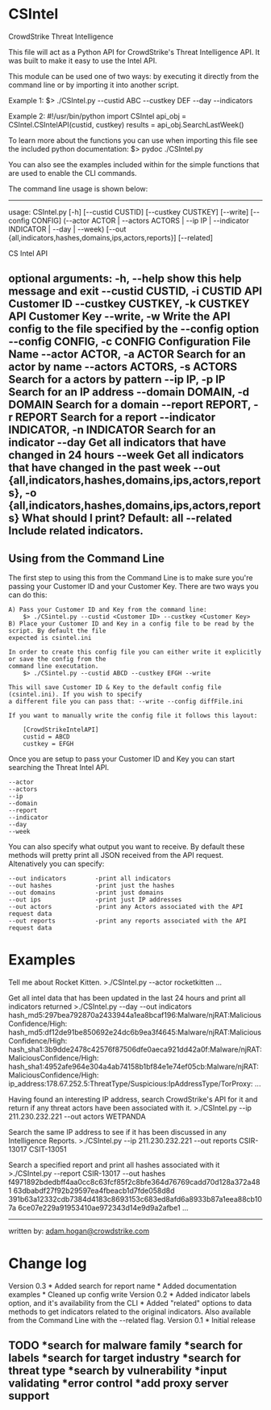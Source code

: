 # CSIntel
CrowdStrike Threat Intelligence 

This file will act as a Python API for CrowdStrike's Threat Intelligence API. It was built to make it
easy to use the Intel API. 

This module can be used one of two ways: by executing it directly from the command line or by importing 
it into another script. 

Example 1: 
    $> ./CSIntel.py --custid ABC --custkey DEF --day --indicators

Example 2:
    #!/usr/bin/python
    import CSIntel
    api_obj = CSIntel.CSIntelAPI(custid, custkey)
    results = api_obj.SearchLastWeek()

To learn more about the functions you can use when importing this file see the included python
documentation:
    $> pydoc ./CSIntel.py

You can also see the examples included within for the simple functions that are used to enable
the CLI commands.

The command line usage is shown below:

-------------------------------------------------------------------------------------------------------
usage: CSIntel.py [-h] [--custid CUSTID] [--custkey CUSTKEY] [--write]
                  [--config CONFIG]
                  (--actor ACTOR | --actors ACTORS | --ip IP | --indicator INDICATOR | --day | --week)
                  [--out {all,indicators,hashes,domains,ips,actors,reports}]
                  [--related]

CS Intel API

optional arguments:
  -h, --help            show this help message and exit
  --custid CUSTID, -i CUSTID
                        API Customer ID
  --custkey CUSTKEY, -k CUSTKEY
                        API Customer Key
  --write, -w           Write the API config to the file specified by the
                        --config option
  --config CONFIG, -c CONFIG
                        Configuration File Name
  --actor ACTOR, -a ACTOR
                        Search for an actor by name
  --actors ACTORS, -s ACTORS
                        Search for a actors by pattern
  --ip IP, -p IP        Search for an IP address
  --domain DOMAIN, -d DOMAIN
                        Search for a domain
  --report REPORT, -r REPORT
                        Search for a report
  --indicator INDICATOR, -n INDICATOR
                        Search for an indicator
  --day                 Get all indicators that have changed in 24 hours
  --week                Get all indicators that have changed in the past week
  --out {all,indicators,hashes,domains,ips,actors,reports}, -o {all,indicators,hashes,domains,ips,actors,reports}
                        What should I print? Default: all
  --related             Include related indicators.
-------------------------------------------------------------------------------------------------------

Using from the Command Line
-------

The first step to using this from the Command Line is to make sure you're passing your Customer ID
and your Customer Key. There are two ways you can do this:

    A) Pass your Customer ID and Key from the command line:
        $> ./CSintel.py --custid <Customer ID> --custkey <Customer Key>
    B) Place your Customer ID and Key in a config file to be read by the script. By default the file
    expected is csintel.ini

    In order to create this config file you can either write it explicitly or save the config from the
    command line executation. 
        $> ./CSintel.py --custid ABCD --custkey EFGH --write 

    This will save Customer ID & Key to the default config file (csintel.ini). If you wish to specify
    a different file you can pass that: --write --config diffFile.ini

    If you want to manually write the config file it follows this layout:

        [CrowdStrikeIntelAPI]
        custid = ABCD
        custkey = EFGH

Once you are setup to pass your Customer ID and Key you can start searching the Threat Intel API. 

    --actor
    --actors
    --ip
    --domain
    --report
    --indicator
    --day
    --week

You can also specify what output you want to receive. By default these methods will pretty print all
JSON received from the API request. Altenatively you can specify:

    --out indicators        -print all indicators
    --out hashes            -print just the hashes
    --out domains           -print just domains
    --out ips               -print just IP addresses
    --out actors            -print any Actors associated with the API request data
    --out reports           -print any reports associated with the API request data



Examples
==========

Tell me about Rocket Kitten.
    >./CSIntel.py --actor rocketkitten
    ...

Get all intel data that has been updated in the last 24 hours and print all indicators returned
    >./CSIntel.py --day --out indicators
    hash_md5:297bea792870a2433944a1ea8bcaf196:Malware/njRAT:MaliciousConfidence/High:
    hash_md5:df12de91be850692e24dc6b9ea3f4645:Malware/njRAT:MaliciousConfidence/High:
    hash_sha1:3b9dde2478c42576f87506dfe0aeca921dd42a0f:Malware/njRAT:MaliciousConfidence/High:
    hash_sha1:4952afe964e304a4ab74158b1bf84e1e74ef05cb:Malware/njRAT:MaliciousConfidence/High:
    ip_address:178.67.252.5:ThreatType/Suspicious:IpAddressType/TorProxy:
    ...

Having found an interesting IP address, search CrowdStrike's API for it and return if any threat
actors have been associated with it.
    >./CSIntel.py --ip 211.230.232.221 --out actors
    WETPANDA

Search the same IP address to see if it has been discussed in any Intelligence Reports.
    >./CSIntel.py --ip 211.230.232.221 --out reports
    CSIR-13017
    CSIT-13051

Search a specified report and print all hashes associated with it
    >./CSIntel.py  --report CSIR-13017 --out hashes
    f4971892bdedbff4aa0cc8c63fcf85f2c8bfe364d76769cadd70d128a372a481
    63dbabdf27f92b29597ea4fbeacb1d7fde058d8d
    391b63a12332cdb7384d4183c8693153c683ed8afd6a8933b87a1eea88cb107a
    6ce07e229a91953410ae972343d14e9d9a2afbe1
    ...



-------------------------------------------------------------------------------------------------------
written by: adam.hogan@crowdstrike.com

Change log
=========

Version 0.3
    * Added search for report name
    * Added documentation examples
    * Cleaned up config write
Version 0.2
    * Added indicator labels option, and it's availability from the CLI
    * Added "related" options to data methods to get indicators related to the original indicators.
      Also available from the Command Line with the --related flag.
Version 0.1
    * Initial release


TODO
    *search for malware family
    *search for labels
    *search for target industry
    *search for threat type
    *search by vulnerability
    *input validating
    *error control
    *add proxy server support
-------------------------------------------------------------------------------------------------------
